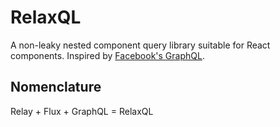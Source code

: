 # RelaxQL

A non-leaky nested component query library suitable for React components.
Inspired by [Facebook's
GraphQL](https://www.youtube.com/watch?v=9sc8Pyc51uU#t=6m45s).

## Nomenclature

Relay + Flux + GraphQL = RelaxQL
